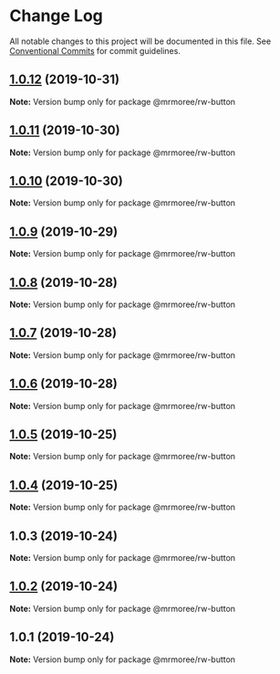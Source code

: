 # Change Log

All notable changes to this project will be documented in this file.
See [Conventional Commits](https://conventionalcommits.org) for commit guidelines.

## [1.0.12](https://github.com/mrmoree/ReweComponents/compare/@mrmoree/rw-button@1.0.11...@mrmoree/rw-button@1.0.12) (2019-10-31)

**Note:** Version bump only for package @mrmoree/rw-button





## [1.0.11](https://github.com/mrmoree/ReweComponents/compare/@mrmoree/rw-button@1.0.10...@mrmoree/rw-button@1.0.11) (2019-10-30)

**Note:** Version bump only for package @mrmoree/rw-button





## [1.0.10](https://github.com/mrmoree/ReweComponents/compare/@mrmoree/rw-button@1.0.9...@mrmoree/rw-button@1.0.10) (2019-10-30)

**Note:** Version bump only for package @mrmoree/rw-button





## [1.0.9](https://github.com/mrmoree/ReweComponents/compare/@mrmoree/rw-button@1.0.8...@mrmoree/rw-button@1.0.9) (2019-10-29)

**Note:** Version bump only for package @mrmoree/rw-button





## [1.0.8](https://github.com/mrmoree/ReweComponents/compare/@mrmoree/rw-button@1.0.7...@mrmoree/rw-button@1.0.8) (2019-10-28)

**Note:** Version bump only for package @mrmoree/rw-button





## [1.0.7](https://github.com/mrmoree/ReweComponents/compare/@mrmoree/rw-button@1.0.6...@mrmoree/rw-button@1.0.7) (2019-10-28)

**Note:** Version bump only for package @mrmoree/rw-button





## [1.0.6](https://github.com/mrmoree/ReweComponents/compare/@mrmoree/rw-button@1.0.5...@mrmoree/rw-button@1.0.6) (2019-10-28)

**Note:** Version bump only for package @mrmoree/rw-button





## [1.0.5](https://github.com/mrmoree/ReweComponents/compare/@mrmoree/rw-button@1.0.4...@mrmoree/rw-button@1.0.5) (2019-10-25)

**Note:** Version bump only for package @mrmoree/rw-button





## [1.0.4](https://github.com/mrmoree/ReweComponents/compare/@mrmoree/rw-button@1.0.3...@mrmoree/rw-button@1.0.4) (2019-10-25)

**Note:** Version bump only for package @mrmoree/rw-button





## 1.0.3 (2019-10-24)

**Note:** Version bump only for package @mrmoree/rw-button





## [1.0.2](https://github.com/mrmoree/ReweComponents/compare/@mrmoree/rw-button@1.0.1...@mrmoree/rw-button@1.0.2) (2019-10-24)

**Note:** Version bump only for package @mrmoree/rw-button





## 1.0.1 (2019-10-24)

**Note:** Version bump only for package @mrmoree/rw-button
